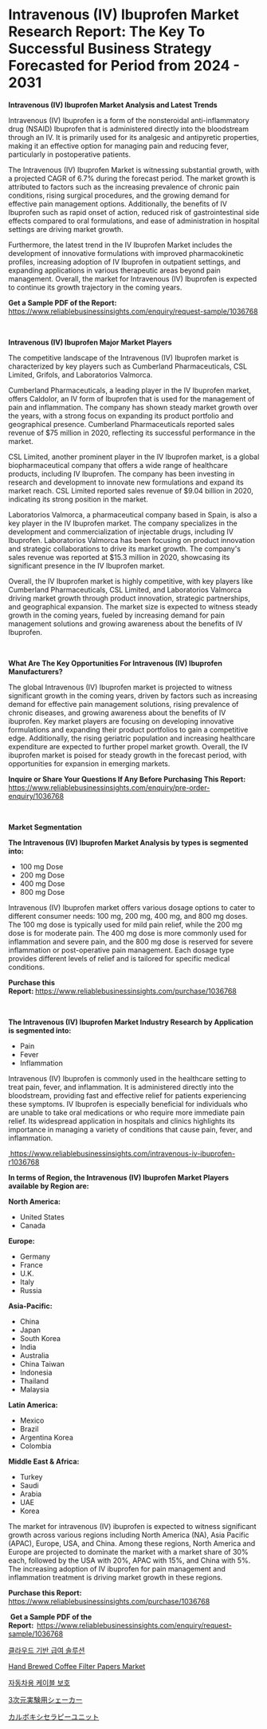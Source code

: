<p><h1>Intravenous (IV) Ibuprofen Market Research Report: The Key To Successful Business Strategy Forecasted for Period from 2024 - 2031</h1></p><p><strong>Intravenous (IV) Ibuprofen Market Analysis and Latest Trends</strong></p>
<p><p>Intravenous (IV) Ibuprofen is a form of the nonsteroidal anti-inflammatory drug (NSAID) Ibuprofen that is administered directly into the bloodstream through an IV. It is primarily used for its analgesic and antipyretic properties, making it an effective option for managing pain and reducing fever, particularly in postoperative patients.</p><p>The Intravenous (IV) Ibuprofen Market is witnessing substantial growth, with a projected CAGR of 6.7% during the forecast period. The market growth is attributed to factors such as the increasing prevalence of chronic pain conditions, rising surgical procedures, and the growing demand for effective pain management options. Additionally, the benefits of IV Ibuprofen such as rapid onset of action, reduced risk of gastrointestinal side effects compared to oral formulations, and ease of administration in hospital settings are driving market growth.</p><p>Furthermore, the latest trend in the IV Ibuprofen Market includes the development of innovative formulations with improved pharmacokinetic profiles, increasing adoption of IV Ibuprofen in outpatient settings, and expanding applications in various therapeutic areas beyond pain management. Overall, the market for Intravenous (IV) Ibuprofen is expected to continue its growth trajectory in the coming years.</p></p>
<p><strong>Get a Sample PDF of the Report:&nbsp;</strong> <a href="https://www.reliablebusinessinsights.com/enquiry/request-sample/1036768">https://www.reliablebusinessinsights.com/enquiry/request-sample/1036768</a></p>
<p>&nbsp;</p>
<p><strong>Intravenous (IV) Ibuprofen Major Market Players</strong></p>
<p><p>The competitive landscape of the Intravenous (IV) Ibuprofen market is characterized by key players such as Cumberland Pharmaceuticals, CSL Limited, Grifols, and Laboratorios Valmorca. </p><p>Cumberland Pharmaceuticals, a leading player in the IV Ibuprofen market, offers Caldolor, an IV form of Ibuprofen that is used for the management of pain and inflammation. The company has shown steady market growth over the years, with a strong focus on expanding its product portfolio and geographical presence. Cumberland Pharmaceuticals reported sales revenue of $75 million in 2020, reflecting its successful performance in the market.</p><p>CSL Limited, another prominent player in the IV Ibuprofen market, is a global biopharmaceutical company that offers a wide range of healthcare products, including IV Ibuprofen. The company has been investing in research and development to innovate new formulations and expand its market reach. CSL Limited reported sales revenue of $9.04 billion in 2020, indicating its strong position in the market.</p><p>Laboratorios Valmorca, a pharmaceutical company based in Spain, is also a key player in the IV Ibuprofen market. The company specializes in the development and commercialization of injectable drugs, including IV Ibuprofen. Laboratorios Valmorca has been focusing on product innovation and strategic collaborations to drive its market growth. The company's sales revenue was reported at $15.3 million in 2020, showcasing its significant presence in the IV Ibuprofen market.</p><p>Overall, the IV Ibuprofen market is highly competitive, with key players like Cumberland Pharmaceuticals, CSL Limited, and Laboratorios Valmorca driving market growth through product innovation, strategic partnerships, and geographical expansion. The market size is expected to witness steady growth in the coming years, fueled by increasing demand for pain management solutions and growing awareness about the benefits of IV Ibuprofen.</p></p>
<p>&nbsp;</p>
<p><strong>What Are The Key Opportunities For Intravenous (IV) Ibuprofen Manufacturers?</strong></p>
<p><p>The global Intravenous (IV) Ibuprofen market is projected to witness significant growth in the coming years, driven by factors such as increasing demand for effective pain management solutions, rising prevalence of chronic diseases, and growing awareness about the benefits of IV ibuprofen. Key market players are focusing on developing innovative formulations and expanding their product portfolios to gain a competitive edge. Additionally, the rising geriatric population and increasing healthcare expenditure are expected to further propel market growth. Overall, the IV ibuprofen market is poised for steady growth in the forecast period, with opportunities for expansion in emerging markets.</p></p>
<p><strong>Inquire or Share Your Questions If Any Before Purchasing This Report:</strong> <a href="https://www.reliablebusinessinsights.com/enquiry/pre-order-enquiry/1036768">https://www.reliablebusinessinsights.com/enquiry/pre-order-enquiry/1036768</a></p>
<p>&nbsp;</p>
<p><strong>Market Segmentation</strong></p>
<p><strong>The Intravenous (IV) Ibuprofen Market Analysis by types is segmented into:</strong></p>
<p><ul><li>100 mg Dose</li><li>200 mg Dose</li><li>400 mg Dose</li><li>800 mg Dose</li></ul></p>
<p><p>Intravenous (IV) Ibuprofen market offers various dosage options to cater to different consumer needs: 100 mg, 200 mg, 400 mg, and 800 mg doses. The 100 mg dose is typically used for mild pain relief, while the 200 mg dose is for moderate pain. The 400 mg dose is more commonly used for inflammation and severe pain, and the 800 mg dose is reserved for severe inflammation or post-operative pain management. Each dosage type provides different levels of relief and is tailored for specific medical conditions.</p></p>
<p><strong>Purchase this Report:&nbsp;</strong><a href="https://www.reliablebusinessinsights.com/purchase/1036768">https://www.reliablebusinessinsights.com/purchase/1036768</a></p>
<p>&nbsp;</p>
<p><strong>The Intravenous (IV) Ibuprofen Market Industry Research by Application is segmented into:</strong></p>
<p><ul><li>Pain</li><li>Fever</li><li>Inflammation</li></ul></p>
<p><p>Intravenous (IV) Ibuprofen is commonly used in the healthcare setting to treat pain, fever, and inflammation. It is administered directly into the bloodstream, providing fast and effective relief for patients experiencing these symptoms. IV Ibuprofen is especially beneficial for individuals who are unable to take oral medications or who require more immediate pain relief. Its widespread application in hospitals and clinics highlights its importance in managing a variety of conditions that cause pain, fever, and inflammation.</p></p>
<p><a href="https://www.reliablebusinessinsights.com/intravenous-iv-ibuprofen-r1036768">&nbsp;https://www.reliablebusinessinsights.com/intravenous-iv-ibuprofen-r1036768</a></p>
<p><strong>In terms of Region, the Intravenous (IV) Ibuprofen Market Players available by Region are:</strong></p>
<p>
    <p> <strong> North America: </strong>
        <ul>
            <li>United States</li>
            <li>Canada</li>
        </ul>
        </p> 
    <p> <strong> Europe: </strong>
        <ul>
            <li>Germany</li>
            <li>France</li>
            <li>U.K.</li>
            <li>Italy</li>
            <li>Russia</li>
        </ul>
        </p> 
    <p> <strong> Asia-Pacific: </strong>
        <ul>
            <li>China</li>
            <li>Japan</li>
            <li>South Korea</li>
            <li>India</li>
            <li>Australia</li>
            <li>China Taiwan</li>
            <li>Indonesia</li>
            <li>Thailand</li>
            <li>Malaysia</li>
        </ul>
        </p> 
    <p> <strong> Latin America: </strong>
        <ul>
            <li>Mexico</li>
            <li>Brazil</li>
            <li>Argentina Korea</li>
            <li>Colombia</li>
        </ul>
        </p> 
    <p> <strong> Middle East & Africa: </strong>
        <ul>
            <li>Turkey</li>
            <li>Saudi</li>
            <li>Arabia</li>
            <li>UAE</li>
            <li>Korea</li>
        </ul>
    </p>
    </p>
<p><p>The market for intravenous (IV) ibuprofen is expected to witness significant growth across various regions including North America (NA), Asia Pacific (APAC), Europe, USA, and China. Among these regions, North America and Europe are projected to dominate the market with a market share of 30% each, followed by the USA with 20%, APAC with 15%, and China with 5%. The increasing adoption of IV ibuprofen for pain management and inflammation treatment is driving market growth in these regions.</p></p>
<p><strong>Purchase this Report: </strong><a href="https://www.reliablebusinessinsights.com/purchase/1036768">https://www.reliablebusinessinsights.com/purchase/1036768</a></p>
<p>&nbsp;<strong>Get a Sample PDF of the Report:&nbsp;&nbsp;</strong><a href="https://www.reliablebusinessinsights.com/enquiry/request-sample/1036768">https://www.reliablebusinessinsights.com/enquiry/request-sample/1036768</a></p>
<p><strong></strong></p>
<p><p><a href="https://github.com/FelipeGrrady654556/Market-Research-Report-List-1/blob/main/793762880870.md">클라우드 기반 급여 솔루션</a></p><p><a href="https://issuu.com/reportprime-2/docs/hand-brewed-coffee-filter-papers-market-size-2030.">Hand Brewed Coffee Filter Papers Market</a></p><p><a href="https://github.com/shade463/Market-Research-Report-List-1/blob/main/669502780871.md">자동차용 케이블 보호</a></p><p><a href="https://github.com/CieloStamm/Market-Research-Report-List-1/blob/main/734718387993.md">3次元実験用シェーカー</a></p><p><a href="https://github.com/nemesis2824/Market-Research-Report-List-1/blob/main/177489787992.md">カルボキシセラピーユニット</a></p></p>